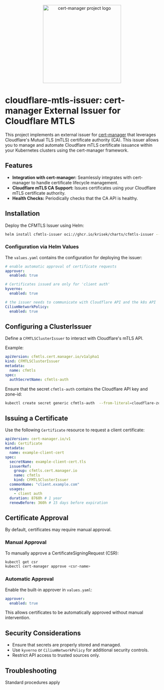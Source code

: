 <p align="center">
  <img src="https://raw.githubusercontent.com/cert-manager/cert-manager/d53c0b9270f8cd90d908460d69502694e1838f5f/logo/logo-small.png" height="256" width="256" alt="cert-manager project logo" />
</p>

# cloudflare-mtls-issuer: cert-manager External Issuer for Cloudflare MTLS

This project implements an external issuer for [cert-manager](https://cert-manager.io/) that leverages Cloudflare's Mutual TLS (mTLS) certificate authority (CA). This issuer allows you to manage and automate Cloudflare mTLS certificate issuance within your Kubernetes clusters using the cert-manager framework.

## Features

*   **Integration with cert-manager:** Seamlessly integrates with cert-manager to handle certificate lifecycle management.
*   **Cloudflare mTLS CA Support:** Issues certificates using your Cloudflare mTLS certificate authority.
*   **Health Checks:** Periodically checks that the CA API is healthy.

## Installation

Deploy the CFMTLS Issuer using Helm:

```sh
helm install cfmtls-issuer oci://ghcr.io/krisek/charts/cfmtls-issuer --version 2025.3.5
```

### Configuration via Helm Values

The `values.yaml` contains the configuration for deploying the issuer:

```yaml
# enable automatic approval of certificate requests
approver:
  enabled: true

# Certificates issued are only for 'client auth'
kyverno:
  enabled: true

# the issuer needs to communicate with Cloudflare API and the k8s API
CiliumNetworkPolicy:
  enabled: true
```

## Configuring a ClusterIssuer

Define a `CFMTLSClusterIssuer` to interact with Cloudflare's mTLS API.

Example:

```yaml
apiVersion: cfmtls.cert.manager.io/v1alpha1
kind: CFMTLSClusterIssuer
metadata:
  name: cfmtls
spec:
  authSecretName: cfmtls-auth
```

Ensure that the secret `cfmtls-auth` contains the Cloudflare API key and zone-id:

```sh
kubectl create secret generic cfmtls-auth  --from-literal=cloudflare-zone-id={{ CF_ZONE_ID }} --from-literal=cloudflare-api-key={{ CF_API_KEY }}
```

## Issuing a Certificate

Use the following `Certificate` resource to request a client certificate:

```yaml
apiVersion: cert-manager.io/v1
kind: Certificate
metadata:
  name: example-client-cert
spec:
  secretName: example-client-cert.tls
  issuerRef:
    group: cfmtls.cert.manager.io
    name: cfmtls
    kind: CFMTLSClusterIssuer
  commonName: "client.example.com"
  usages:
    - client auth
  duration: 8760h # 1 year
  renewBefore: 360h # 15 days before expiration
```

## Certificate Approval

By default, certificates may require manual approval.

### Manual Approval

To manually approve a CertificateSigningRequest (CSR):

```sh
kubectl get csr
kubectl cert-manager approve <csr-name>
```

### Automatic Approval

Enable the built-in approver in `values.yaml`:

```yaml
approver:
  enabled: true
```

This allows certificates to be automatically approved without manual intervention.

## Security Considerations

- Ensure that secrets are properly stored and managed.
- Use `kyverno` or `CiliumNetworkPolicy` for additional security controls.
- Restrict API access to trusted sources only.

## Troubleshooting

Standard procedures apply